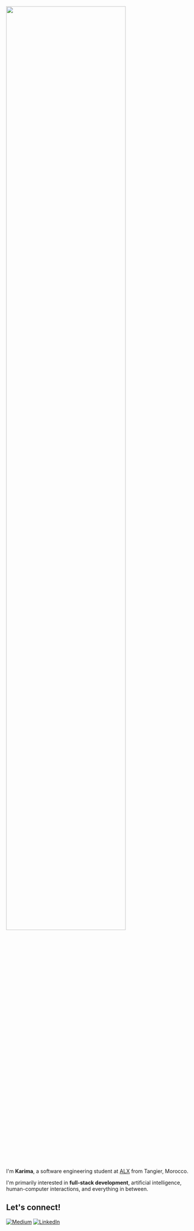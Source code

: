 <h1 align="left">
  <img width="80%" src="https://readme-typing-svg.herokuapp.com?font=Lalezar&size=30&color=e9c46a&center=false&vCenter=true&width=440&lines=Hi%2C+Karima+is+here.&speed=50" />
</h1>

I'm **Karima**, a software engineering student at [ALX](https://www.alxafrica.com) from Tangier, Morocco.

I'm primarily interested in **full-stack development**, artificial intelligence, human-computer interactions, and everything in between.

## Let's connect!
[<img alt="Medium" src="https://img.shields.io/badge/Medium-%23000000.svg?&style=for-the-badge&logo=Medium&logoColor=white" />](https://medium.com/@karimatouhami)
[<img alt="LinkedIn" src="https://img.shields.io/badge/LinkedIn-%230E76A8.svg?&style=for-the-badge&logo=LinkedIn&logoColor=white" />](https://www.linkedin.com/in/karimatouhami/)

